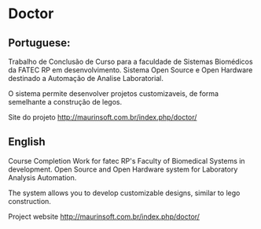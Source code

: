 # Doctor

## Portuguese:
Trabalho de Conclusão de Curso  para a faculdade de Sistemas Biomédicos da FATEC RP em desenvolvimento.
Sistema Open Source e Open Hardware destinado a Automação de Analise Laboratorial.

O sistema permite desenvolver projetos customizaveis, de forma semelhante a construção de legos.


Site do projeto
http://maurinsoft.com.br/index.php/doctor/

## English

Course Completion Work for fatec RP's Faculty of Biomedical Systems in development.
Open Source and Open Hardware system for Laboratory Analysis Automation.

The system allows you to develop customizable designs, similar to lego construction.

Project website http://maurinsoft.com.br/index.php/doctor/
